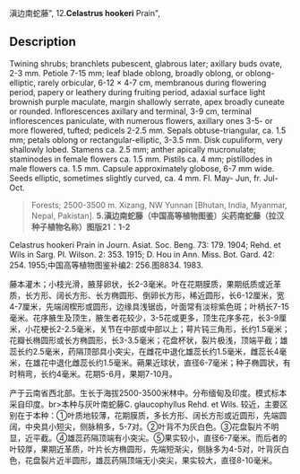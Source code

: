 滇边南蛇藤",
12.**Celastrus hookeri** Prain",

## Description
Twining shrubs; branchlets pubescent, glabrous later; axillary buds ovate, 2-3 mm. Petiole 7-15 mm; leaf blade oblong, broadly oblong, or oblong-elliptic, rarely orbicular, 6-12 × 4-7 cm, membranous during flowering period, papery or leathery during fruiting period, adaxial surface light brownish purple maculate, margin shallowly serrate, apex broadly cuneate or rounded. Inflorescences axillary and terminal, 3-9 cm, terminal inflorescences paniculate, with numerous flowers, axillary ones 3-5- or more flowered, tufted; pedicels 2-2.5 mm. Sepals obtuse-triangular, ca. 1.5 mm; petals oblong or rectangular-elliptic, 3-3.5 mm. Disk cupuliform, very shallowly lobed. Stamens ca. 2.5 mm; anther apically mucronulate; staminodes in female flowers ca. 1.5 mm. Pistils ca. 4 mm; pistillodes in male flowers ca. 1.5 mm. Capsule approximately globose, 6-7 mm wide. Seeds elliptic, sometimes slightly curved, ca. 4 mm. Fl. May- Jun, fr. Jul-Oct.

> Forests; 2500-3500 m. Xizang, NW Yunnan [Bhutan, India, Myanmar, Nepal, Pakistan].
**5.滇边南蛇藤（中国高等植物图鉴）尖药南蛇藤（拉汉种子植物名称）图版21：1-2**

Celastrus hookeri Prain in Journ. Asiat. Soc. Beng. 73: 179. 1904; Rehd. et Wils in Sarg. Pl. Wilson. 2: 353. 1915; D. Hou in Ann. Miss. Bot. Gard. 42: 254. 1955;中国高等植物图鉴补编2: 256.图8834. 1983.

藤本灌木；小枝光滑，腋芽卵状，长2-3毫米。叶在花期膜质，果期纸质或近革质，长方形、阔长方形、长方椭圆形、倒卵长方形，稀近圆形，长6-12厘米，宽4-7厘米，先端阔楔形或圆形，边缘具浅锯齿，叶面常有淡棕紫色斑；叶柄长7-15毫米。花序腋生及顶生，腋生者花较少，3-5花或更多，顶生花序多花，长3-9厘米，小花梗长2-2.5毫米，关节在中部或中部以上；萼片钝三角形，长约1.5毫米；花瓣长椭圆形或长方椭圆形，长3-3.5毫米；花盘杯状，裂片极浅，顶端平截；雄蕊长约2.5毫米，药隔顶部具小突尖，在雌花中退化雄蕊长约1.5毫米，雌蕊长4毫米，在雄花中退化雌蕊长约1.5毫米。蒴果近球状，直径6-7毫米；种子椭圆状，有时稍弯，长约4毫米。花期5-6月，果期7-10月。

产于云南省西北部。生长于海拔2500-3500米林中。分布缅甸及印度。模式标本采自印度。br>本种与灰叶南蛇藤C. glaucophyllus Rehd. et Wils. 较近，主要区别在于本种：①叶质地较薄，花期膜质，多长方形、阔长方形或近圆形，先端圆阔，中央具小短尖，侧脉稍多，5-7对。②叶背不为灰白色。③花盘裂片不明显，近平截。④雄蕊药隔顶端有小突尖。⑤果实较小，直径6-7毫米。而后者的叶较厚，果期近革质，叶片长方椭圆形，先端短渐尖，侧脉多为4-5对，叶背灰白色，花盘裂片近半圆形，雄蕊药隔顶端无小突尖，果实较大，直径8-10毫米。
